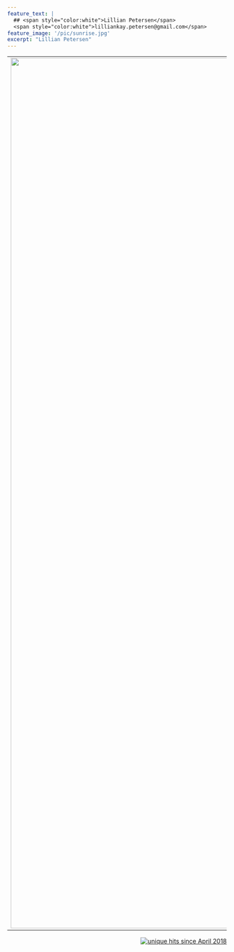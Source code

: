 ```yaml
---
feature_text: |
  ## <span style="color:white">Lillian Petersen</span> 
  <span style="color:white">lilliankay.petersen@gmail.com</span> 
feature_image: '/pic/sunrise.jpg' 
excerpt: "Lillian Petersen"
---
```


<table cellpadding="10">
  <tr>
  <td width="40%" rowspan="2"><img src='/pic/senior_photo.jpg' width="2000">
  </td>
  <td width="10%">
  </td>
  <td width="50%">
<b><big>Welcome!</big></b>
  </td>
  </tr>
  <tr>
  <td width="10%">
  </td>
  <td width="60%">
Thanks for visiting my website! I am an incoming freshman at Harvard College where I plan to major in Applied Math and Molecular Biology, and minor in Computer Science. Before entering college, I completed six research projects on topics that focused on climate change, food shortages, malnutrition, and cancer. I enjoy computer programming and believe that statistical analysis of big data has a unique power to answer socially relevant questions.

  </td>
  </tr>
</table>

<p align="right">
<a href="http://www.hitwebcounter.com">
<img src="http://hitwebcounter.com/counter/counter.php?page=6931334&style=0006&nbdigits=5&type=ip&initCount=100" title="unique hits since April 2018" border="0" ></a></p>

<!-- Global site tag (gtag.js) - Google Analytics -->
<script async src="https://www.googletagmanager.com/gtag/js?id=UA-117520873-1"></script>
<script>
  window.dataLayer = window.dataLayer || [];
  function gtag(){dataLayer.push(arguments);}
  gtag('js', new Date());

  gtag('config', 'UA-117520873-1');
</script>

